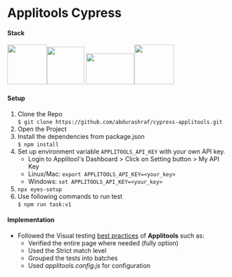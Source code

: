 # Applitools Cypress


#### Stack
<img src="https://raw.githubusercontent.com/rehmanuet/DataEssential/master/junk/applitools-logo.png?raw=true" height="90"/><img src="https://avatars0.githubusercontent.com/u/8908513?s=200&v=4?raw=true" height="85" />    <img src="https://i.pinimg.com/originals/48/4d/9a/484d9a03c676a55671a9d257a48c4378.png?raw=true?raw=true" width="110" height="70"/><img src="https://camo.githubusercontent.com/58045a79a69afea4cab1cea6def6d911fba3956cf5fd683addf41c032aa64088/68747470733a2f2f636c6475702e636f6d2f78465646784f696f41552e737667?raw=true" height="90" />

#### Setup
1. Clone the Repo<br />
`$ git clone https://github.com/abdurashraf/cypress-applitools.git`<br/>
2. Open the Project<br />
3. Install the dependencies from package.json<br />
 `$ npm install`<br />
4. Set up environment variable `APPLITOOLS_API_KEY` with your own API key.
    * Login to Applitool's Dashboard > Click on Setting button > My API Key
    * Linux/Mac: `export APPLITOOLS_API_KEY=<your_key>`
    * Windows: `set APPLITOOLS_API_KEY=<your_key>`
5. `npx eyes-setup`
6. Use following commands to run test <br />
 `$ npm run task:v1  `<br />

#### Implementation
* Followed the Visual testing [best practices](https://applitools.com/automated-visual-testing-best-practices-guide/) of **Applitools** such as:
  * Verified the entire page where needed (fully option)
  * Used the Strict match level
  * Grouped the tests into batches
  * Used _applitools.config.js_ for configuration
 
